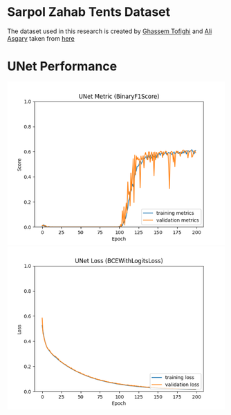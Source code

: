 # Sarpol Zahab Tents Dataset

The dataset used in this research is created by [Ghassem Tofighi](https://ghassem.com) and [Ali Asgary](https://profiles.laps.yorku.ca/profiles/asgary/) taken from [here](https://github.com/tofighi/sarpol-zahab-tents)

# UNet Performance
![plot](model_metric_BinaryF1Score.png)
![plot](model_loss_BCEWithLogitsLoss.png)
